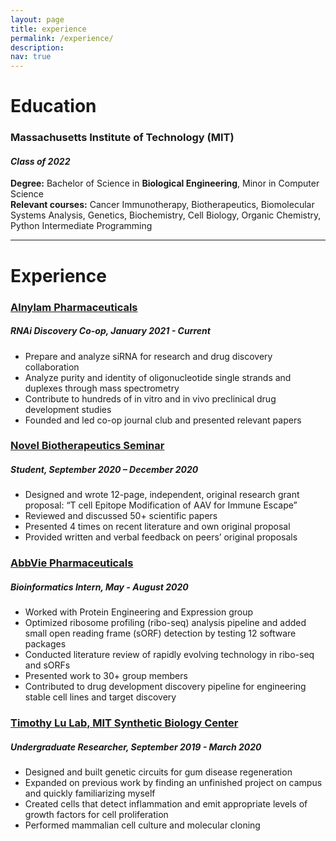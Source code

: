 ```yaml
---
layout: page
title: experience
permalink: /experience/
description:
nav: true
---
```


# Education

### Massachusetts Institute of Technology (MIT)
#### *Class of 2022*
**Degree:** Bachelor of Science in **Biological Engineering**, Minor in Computer Science            
**Relevant courses:** Cancer Immunotherapy, Biotherapeutics, Biomolecular Systems Analysis, Genetics, Biochemistry, Cell Biology, Organic Chemistry, Python Intermediate Programming

---

# Experience

### [Alnylam Pharmaceuticals](/alnylam.md/)    				     				     
##### *RNAi Discovery Co-op, January 2021 - Current*
-	Prepare and analyze siRNA for research and drug discovery collaboration
-	Analyze purity and identity of oligonucleotide single strands and duplexes through mass spectrometry
-	Contribute to hundreds of in vitro and in vivo preclinical drug development studies
-	Founded and led co-op journal club and presented relevant papers

### [Novel Biotherapeutics Seminar](/biotherapeutics.md/) 	          	            					     
##### *Student, September 2020 – December 2020*
-	Designed and wrote 12-page, independent, original research grant proposal: “T cell Epitope Modification of AAV for Immune Escape”
-	Reviewed and discussed 50+ scientific papers
-	Presented 4 times on recent literature and own original proposal
-	Provided written and verbal feedback on peers’ original proposals

### [AbbVie Pharmaceuticals](/abbvie.md/)  	          							      
##### *Bioinformatics Intern, May - August 2020*    				                     
-	Worked with Protein Engineering and Expression group
-	Optimized ribosome profiling (ribo-seq) analysis pipeline and added small open reading frame (sORF) detection by testing 12 software packages
-	Conducted literature review of rapidly evolving technology in ribo-seq and sORFs
-	Presented work to 30+ group members
-	Contributed to drug development discovery pipeline for engineering stable cell lines and target discovery

### [Timothy Lu Lab, MIT Synthetic Biology Center](/lu.md/) 			  	          	    
##### *Undergraduate Researcher, September 2019 - March 2020*        						          	    	   
-	Designed and built genetic circuits for gum disease regeneration
-	Expanded on previous work by finding an unfinished project on campus and quickly familiarizing myself
-	Created cells that detect inflammation and emit appropriate levels of growth factors for cell proliferation
-	Performed mammalian cell culture and molecular cloning
